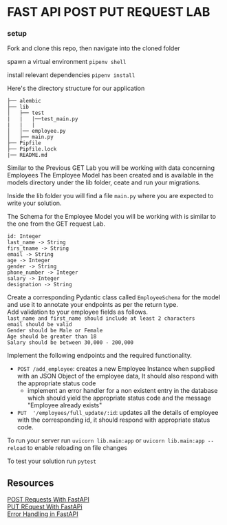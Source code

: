 # FAST API POST PUT REQUEST LAB
### setup 

Fork and clone this repo, then navigate into the cloned folder 

spawn a virtual environment `pipenv shell`

install relevant dependencies `pipenv install`

Here's the directory structure for our application
```
├── alembic
├── lib
│   ├── test
|   |   |──test_main.py
|   |   |
│   │── employee.py
│   ├── main.py
├── Pipfile
├── Pipfile.lock
|── README.md

```
Similar to the Previous GET Lab you will be working with data concerning Employees
The Employee Model has been created and is available  in the models directory under the lib folder, ceate and run your migrations.  

Inside the lib folder you will find a file `main.py` where you are expected to write your solution. 

The Schema for the Employee Model you will be working with is similar to the one from the GET request Lab.

```
id: Integer
last_name -> String 
firs_tname -> String 
email -> String 
age -> Integer
gender -> String
phone_number -> Integer 
salary -> Integer
designation -> String
```
Create a corresponding Pydantic class called `EmployeeSchema` for the model and use it to annotate your endpoints as per the return type.   
Add validation to your employee fields as follows.   
`last_name and first_name should include at least 2 characters`  
`email should be valid`  
`Gender should be Male or Female`      
`Age should be greater than 18`   
`Salary should be between 30,000 - 200,000`  

Implement the following endpoints and the required functionality.

- `POST /add_employee`: creates a new Employee Instance when supplied with an JSON Object of the employee data, It should also respond with the appropriate status code
    - implement an error handler for a non existent entry in the database which should yield the appropriate status code and the message "Employee already exists"
- `PUT  '/employees/full_update/:id`: updates all the details of employee with the corresponding id,
it should respond with appropriate status code.


To run your server run `uvicorn lib.main:app` 
or `uvicorn lib.main:app --reload` to enable reloading on file changes 

To test your solution run ` pytest `

## Resources 

[POST  Requests With FastAPI](https://fastapi.tiangolo.com/tutorial/body/)   
[PUT REquest With FastAPi](https://fastapi.tiangolo.com/tutorial/body-updates/)    
[Error Handling in FastAPI](https://fastapi.tiangolo.com/tutorial/handling-errors/)    
 

